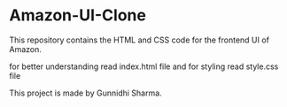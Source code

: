# Amazon-UI-Clone
This repository contains the HTML and CSS code for the frontend UI of  Amazon.


for better understanding read index.html file and for styling read style.css file


This project is made by Gunnidhi Sharma.
